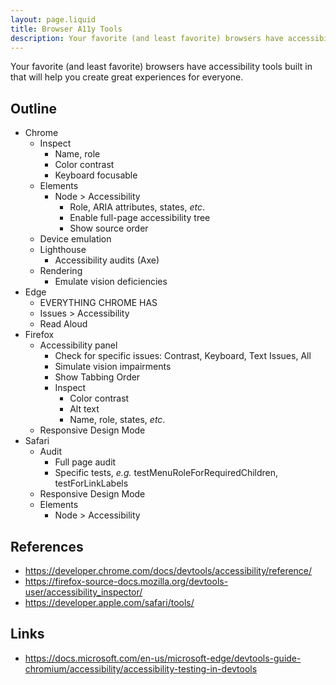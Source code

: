 ```yaml
---
layout: page.liquid
title: Browser A11y Tools
description: Your favorite (and least favorite) browsers have accessibility tools built in that will help you create great experiences for everyone.
---
```


<!-- Khan Academy GAAD Week 2023 -->

Your favorite (and least favorite) browsers have accessibility tools built in that will help you create great experiences for everyone.

## Outline

- Chrome
  - Inspect
    - Name, role
    - Color contrast
    - Keyboard focusable
  - Elements
    - Node > Accessibility
      - Role, ARIA attributes, states, _etc_.
      - Enable full-page accessibility tree
      - Show source order
  - Device emulation
  - Lighthouse
    - Accessibility audits (Axe)
  - Rendering
    - Emulate vision deficiencies
- Edge
  - EVERYTHING CHROME HAS
  - Issues > Accessibility
  - Read Aloud
- Firefox
  - Accessibility panel
    - Check for specific issues: Contrast, Keyboard, Text Issues, All
    - Simulate vision impairments
    - Show Tabbing Order
    - Inspect
      - Color contrast
      - Alt text
      - Name, role, states, _etc_.
  - Responsive Design Mode
- Safari
  - Audit
    - Full page audit
    - Specific tests, _e.g._ testMenuRoleForRequiredChildren, testForLinkLabels
  - Responsive Design Mode
  - Elements
    - Node > Accessibility

## References

- https://developer.chrome.com/docs/devtools/accessibility/reference/
- https://firefox-source-docs.mozilla.org/devtools-user/accessibility_inspector/
- https://developer.apple.com/safari/tools/

## Links

- https://docs.microsoft.com/en-us/microsoft-edge/devtools-guide-chromium/accessibility/accessibility-testing-in-devtools

